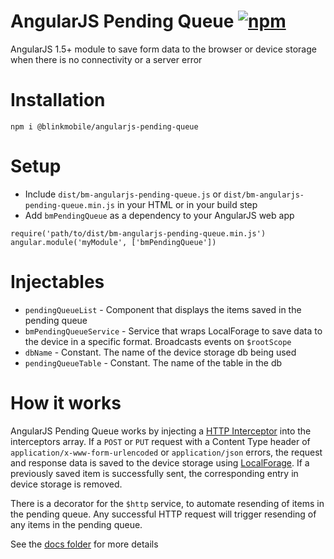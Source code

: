 # AngularJS Pending Queue [![npm](https://img.shields.io/npm/v/@blinkmobile/angular-pending-queue.svg?maxAge=2592000)](https://www.npmjs.com/package/@blinkmobile/angular-pending-queue)

AngularJS 1.5+ module to save form data to the browser or device storage when there is no connectivity or a server error

# Installation

```
npm i @blinkmobile/angularjs-pending-queue
```

# Setup

- Include `dist/bm-angularjs-pending-queue.js` or `dist/bm-angularjs-pending-queue.min.js` in your HTML or in your build step
- Add `bmPendingQueue` as a dependency to your AngularJS web app
```
require('path/to/dist/bm-angularjs-pending-queue.min.js')
angular.module('myModule', ['bmPendingQueue'])
```

# Injectables

- `pendingQueueList` - Component that displays the items saved in the pending queue
- `bmPendingQueueService` - Service that wraps LocalForage to save data to the device in a specific format. Broadcasts events on `$rootScope`
- `dbName` - Constant. The name of the device storage db being used
- `pendingQueueTable` - Constant. The name of the table in the db


# How it works

AngularJS Pending Queue works by injecting a [HTTP Interceptor](src/pending-queue-interceptor.js) into the interceptors array. If a `POST` or `PUT` request with a Content Type header of `application/x-www-form-urlencoded` or `application/json` errors, the request and response data is saved to the device storage using [LocalForage](https://github.com/localForage/localForage). If a previously saved item is successfully sent, the corresponding entry in device storage is removed.

There is a decorator for the `$http` service, to automate resending of items in the pending queue. Any successful HTTP request will trigger resending of any items in the pending queue.

See the [docs folder](docs/) for more details
